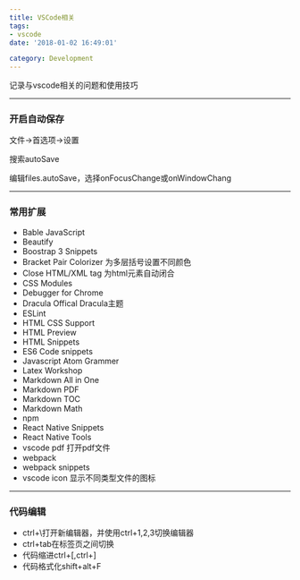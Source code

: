 ```yaml
---
title: VSCode相关
tags: 
- vscode
date: '2018-01-02 16:49:01'

category: Development
---
```


记录与vscode相关的问题和使用技巧

----
### 开启自动保存
文件->首选项->设置

搜索autoSave

编辑files.autoSave，选择onFocusChange或onWindowChang

----

### 常用扩展
- Bable JavaScript
- Beautify
- Boostrap 3 Snippets
- Bracket Pair Colorizer 为多层括号设置不同颜色
- Close HTML/XML tag 为html元素自动闭合
- CSS Modules
- Debugger for Chrome
- Dracula Offical Dracula主题
- ESLint
- HTML CSS Support
- HTML Preview 
- HTML Snippets
- ES6 Code snippets
- Javascript Atom Grammer
- Latex Workshop
- Markdown All in One
- Markdown PDF
- Markdown TOC
- Markdown Math
- npm
- React Native Snippets
- React Native Tools
- vscode pdf 打开pdf文件
- webpack
- webpack snippets
- vscode icon 显示不同类型文件的图标

----

### 代码编辑
- ctrl+\打开新编辑器，并使用ctrl+1,2,3切换编辑器
- ctrl+tab在标签页之间切换
- 代码缩进ctrl+[,ctrl+]
- 代码格式化shift+alt+F